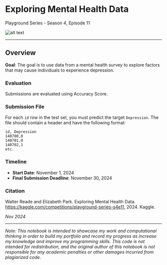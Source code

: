 # Exploring Mental Health Data

Playground Series - Season 4, Episode 11

![alt text](https://storage.googleapis.com/kaggle-competitions/kaggle/84895/logos/header.png?GoogleAccessId=web-data@kaggle-161607.iam.gserviceaccount.com&Expires=1750529766&Signature=FuqIl1YNXNpWeMsxCn1ZQrIHGJYKUxeP%2Bq54OMOUoGlgW3Rt0d1OXgrQEXLVJyZ6upGDqkBTfq6X%2FIDw7bXq6x8DjhDMoKT1xsgx1KQlNN2vnaxPBCeGiJGbhabkcju1AcC7R%2BTmn1i1gfTHSa8ufvoTaomdPLxuEFFaKG%2BEnTD%2BpSLYxLkIHqc16BoAGNx3yRooDMA5tj%2F2qxnuRDYC9LbKq%2BwDXLCCX7LEmSFXegM%2BOIFYobBtXYhLT9a4AIof6ZQLkq6VoK1I2BGUJlV3DprigKaA3nddenTawKHrEAaodsOx1gIbVVGoYnn5dJIgbE9YuNF95MfUIXyUFLgLVA%3D%3D)

***

## Overview

**Goal**: The goal is to use data from a mental health survey to explore factors that may cause individuals to experience depression.

### Evaluation

Submissions are evaluated using Accuracy Score.

### Submission File

For each `id` row in the test set, you must predict the target `Depression`. The file should contain a header and have the following format:

```
id, Depression
140700,0
140701,0
140702,1
etc.
```

### Timeline

- **Start Date**: November 1, 2024
- **Final Submission Deadline**: November 30, 2024

### Citation

Walter Reade and Elizabeth Park. Exploring Mental Health Data. https://kaggle.com/competitions/playground-series-s4e11, 2024. Kaggle.

_Nov 2024_

***

_Note: This notebook is intended to showcase my work and computational thinking in order to build my portfolio and record my progress as increase my knowledge and improve my programming skills. This code is not intended for redistribution, and the original author of this notebook is not responsible for any academic penalties or other damages incurred from plagiarized code._
